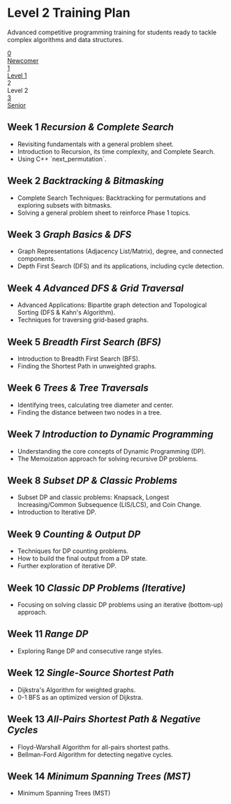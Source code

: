 <div class="hero-section">
  <h1>Level 2 Training Plan</h1>
  <p class="hero-subtitle">
    Advanced competitive programming training for students ready to tackle complex algorithms and data structures.
  </p>
</div>

<div class="training-path">
  <a href="../Newcommer_training" class="path-step">
    <div class="path-step-icon">0</div>
    <div class="path-step-title">Newcomer</div>
  </a>
  <div class="path-connector"></div>
  <a href="../Level1_training" class="path-step">
    <div class="path-step-icon">1</div>
    <div class="path-step-title">Level 1</div>
  </a>
  <div class="path-connector"></div>
  <div class="path-step active">
    <div class="path-step-icon">2</div>
    <div class="path-step-title">Level 2</div>
  </div>
  <div class="path-connector"></div>
  <a href="../Senior_training" class="path-step">
    <div class="path-step-icon">3</div>
    <div class="path-step-title">Senior</div>
  </a>
</div>

<div class="level-section">
  <h2>Week 1 <em>Recursion & Complete Search</em></h2>
  <ul class="topic-list">
    <li>Revisiting fundamentals with a general problem sheet.</li>
    <li>Introduction to Recursion, its time complexity, and Complete Search.</li>
    <li>Using C++ `next_permutation`.</li>
  </ul>
</div>

<div class="level-section">
  <h2>Week 2 <em>Backtracking & Bitmasking</em></h2>
  <ul class="topic-list">
    <li>Complete Search Techniques: Backtracking for permutations and exploring subsets with bitmasks.</li>
    <li>Solving a general problem sheet to reinforce Phase 1 topics.</li>
  </ul>
</div>

<div class="level-section">
  <h2>Week 3 <em>Graph Basics & DFS</em></h2>
  <ul class="topic-list">
    <li>Graph Representations (Adjacency List/Matrix), degree, and connected components.</li>
    <li>Depth First Search (DFS) and its applications, including cycle detection.</li>
  </ul>
</div>

<div class="level-section">
  <h2>Week 4 <em>Advanced DFS & Grid Traversal</em></h2>
  <ul class="topic-list">
    <li>Advanced Applications: Bipartite graph detection and Topological Sorting (DFS & Kahn's Algorithm).</li>
    <li>Techniques for traversing grid-based graphs.</li>
  </ul>
</div>

<div class="level-section">
  <h2>Week 5 <em>Breadth First Search (BFS)</em></h2>
  <ul class="topic-list">
    <li>Introduction to Breadth First Search (BFS).</li>
    <li>Finding the Shortest Path in unweighted graphs.</li>
  </ul>
</div>

<div class="level-section">
  <h2>Week 6 <em>Trees & Tree Traversals</em></h2>
  <ul class="topic-list">
    <li>Identifying trees, calculating tree diameter and center.</li>
    <li>Finding the distance between two nodes in a tree.</li>
  </ul>
</div>

<div class="level-section">
  <h2>Week 7 <em>Introduction to Dynamic Programming</em></h2>
  <ul class="topic-list">
    <li>Understanding the core concepts of Dynamic Programming (DP).</li>
    <li>The Memoization approach for solving recursive DP problems.</li>
  </ul>
</div>

<div class="level-section">
  <h2>Week 8 <em>Subset DP & Classic Problems</em></h2>
  <ul class="topic-list">
    <li>Subset DP and classic problems: Knapsack, Longest Increasing/Common Subsequence (LIS/LCS), and Coin Change.</li>
    <li>Introduction to Iterative DP.</li>
  </ul>
</div>

<div class="level-section">
  <h2>Week 9 <em>Counting & Output DP</em></h2>
  <ul class="topic-list">
    <li>Techniques for DP counting problems.</li>
    <li>How to build the final output from a DP state.</li>
    <li>Further exploration of iterative DP.</li>
  </ul>
</div>

<div class="level-section">
  <h2>Week 10 <em>Classic DP Problems (Iterative)</em></h2>
  <ul class="topic-list">
    <li>Focusing on solving classic DP problems using an iterative (bottom-up) approach.</li>
  </ul>
</div>

<div class="level-section">
  <h2>Week 11 <em>Range DP</em></h2>
  <ul class="topic-list">
    <li>Exploring Range DP and consecutive range styles.</li>
  </ul>
</div>

<div class="level-section">
  <h2>Week 12 <em>Single-Source Shortest Path</em></h2>
  <ul class="topic-list">
    <li>Dijkstra's Algorithm for weighted graphs.</li>
    <li>0-1 BFS as an optimized version of Dijkstra.</li>
  </ul>
</div>

<div class="level-section">
  <h2>Week 13 <em>All-Pairs Shortest Path & Negative Cycles</em></h2>
  <ul class="topic-list">
    <li>Floyd-Warshall Algorithm for all-pairs shortest paths.</li>
    <li>Bellman-Ford Algorithm for detecting negative cycles.</li>
  </ul>
</div>

<div class="level-section">
  <h2>Week 14 <em>Minimum Spanning Trees (MST)</em></h2>
  <ul class="topic-list">
    <li>Minimum Spanning Trees (MST)</li>
  </ul>
</div>

